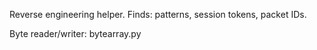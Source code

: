 Reverse engineering helper.
Finds: patterns, session tokens, packet IDs.

Byte reader/writer: bytearray.py
